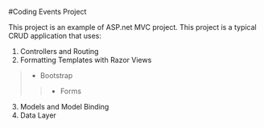 ﻿#Coding Events Project

This project is an example of ASP.net MVC project.  This project is a typical CRUD application that uses:
1.  Controllers and Routing
2.  Formatting Templates with Razor Views
>*  Bootstrap
>>* Forms

3.  Models and Model Binding
4.  Data Layer

